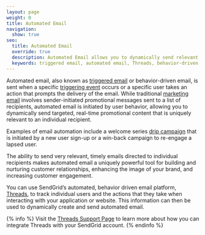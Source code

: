 ```yaml
---
layout: page
weight: 0
title: Automated Email
navigation:
  show: true
seo:
  title: Automated Email
  override: true
  description: Automated Email allows you to dynamically send relevant content to individual recipients.
  keywords: triggered email, automated email, Threads, behavior-driven email
---
```


Automated email, also known as [triggered email]({{root_url}}/Glossary/triggered_email.html) or behavior-driven email, is sent when a specific [triggering event]({{root_url}}/Glossary/triggering_events.html) occurs or a specific user takes an action that prompts the delivery of the email. While traditional [marketing email]({{root_url}}/Glossary/Email_Types/index.html) involves sender-initiated promotional messages sent to a list of recipients, automated email is initiated by user behavior, allowing you to dynamically send targeted, real-time promotional content that is uniquely relevant to an individual recipient.

Examples of email automation include a welcome series [drip campaign]({{root_url}}/Glossary/drip_campaign.html) that is initiated by a new user sign-up or a win-back campaign to re-engage a lapsed user.

The ability to send very relevant, timely emails directed to individual recipients makes automated email a uniquely powerful tool for building and nurturing customer relationships, enhancing the image of your brand, and increasing customer engagement.

You can use SendGrid’s automated, behavior driven email platform, [Threads](http://threads.io/), to track individual users and the actions that they take when interacting with your application or website. This information can then be used to dynamically create and send automated email.

{% info %}
Visit the [Threads Support Page](https://support.threads.io/hc/en-us) to learn more about how you can integrate Threads with your SendGrid account.
{% endinfo %}
